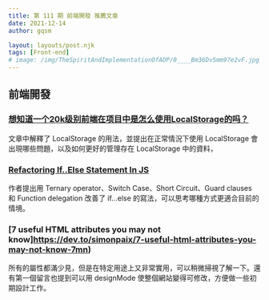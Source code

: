 ```yaml
---
title: 第 111 期 前端開發 推薦文章
date: 2021-12-14
author: gqsm

layout: layouts/post.njk
tags: [Front-end]
# image: /img/TheSpiritAndImplementationOfAOP/0____Bm36Dv5mm97e2vF.jpg
---
```


## 前端開發
<!-- summary -->
### [想知道一个20k级别前端在项目中是怎么使用LocalStorage的吗？](https://juejin.cn/post/7033749571939336228)

文章中解釋了 LocalStorage 的用法，並提出在正常情況下使用 LocalStorage 會出現哪些問題，以及如何更好的管理存在 LocalStorage 中的資料，
<!-- summary -->

### [Refactoring If..Else Statement In JS](https://towardsdev.com/refactoring-nested-loops-in-js-e6d8a9db2db3)

作者提出用 Ternary operator、Switch Case、Short Circuit、Guard clauses 和 Function delegation 改善了 if...else 的寫法，可以思考哪種方式更適合目前的情境。

### [7 useful HTML attributes you may not know]https://dev.to/simonpaix/7-useful-html-attributes-you-may-not-know-7mn)

所有的屬性都滿少見，但是在特定用途上又非常實用，可以稍微掃視了解一下。還有第一個留言也提到可以用 designMode 使整個網站變得可修改，方便做一些初期設計工作。
